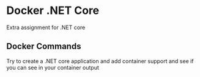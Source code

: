 # Docker .NET Core

Extra assignment for .NET core

## Docker Commands

Try to create a .NET core application and add container support and see if you can see in your container output